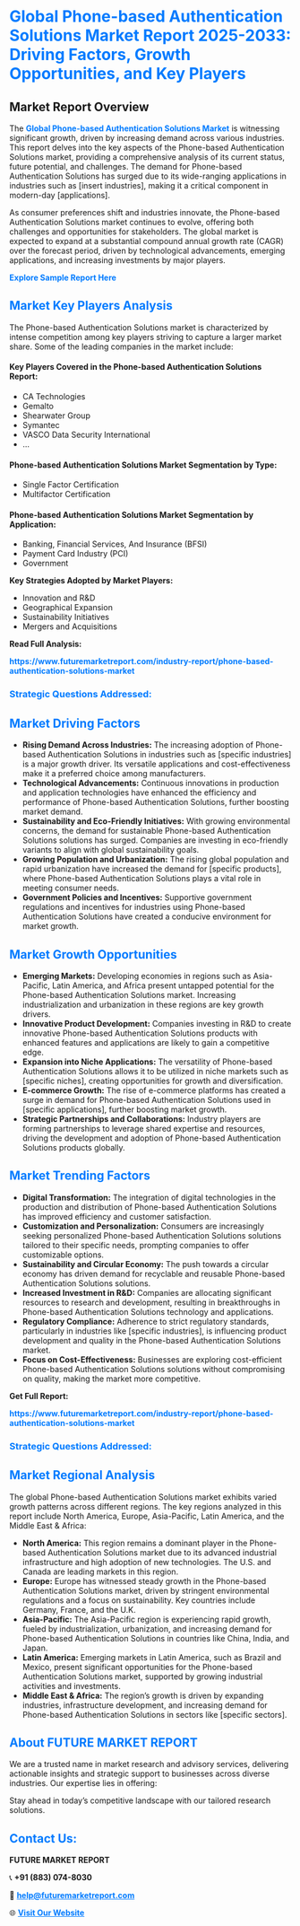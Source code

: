 <h1 style="color: #007BFF;">Global Phone-based Authentication Solutions Market Report 2025-2033: Driving Factors, Growth Opportunities, and Key Players</h1>

<section id="overview">
<h2>Market Report Overview</h2>
<p>The <a href="https://www.futuremarketreport.com/industry-report/phone-based-authentication-solutions-market" style="color: #007BFF; text-decoration: none;"><strong>Global Phone-based Authentication Solutions Market</strong></a> is witnessing significant growth, driven by increasing demand across various industries. This report delves into the key aspects of the Phone-based Authentication Solutions market, providing a comprehensive analysis of its current status, future potential, and challenges. The demand for Phone-based Authentication Solutions has surged due to its wide-ranging applications in industries such as [insert industries], making it a critical component in modern-day [applications].</p>
<p>As consumer preferences shift and industries innovate, the Phone-based Authentication Solutions market continues to evolve, offering both challenges and opportunities for stakeholders. The global market is expected to expand at a substantial compound annual growth rate (CAGR) over the forecast period, driven by technological advancements, emerging applications, and increasing investments by major players.</p>
</section>

<section id="overview">
<p><a href="https://www.futuremarketreport.com/request-sample/reportId=101284" style="color: #007BFF; text-decoration: none;"><strong>Explore Sample Report Here</strong></a></p>
</section>

<section id="key-players">
<h2 style="color: #007BFF;">Market Key Players Analysis</h2>
<p>The Phone-based Authentication Solutions market is characterized by intense competition among key players striving to capture a larger market share. Some of the leading companies in the market include:</p>
<h4>Key Players Covered in the Phone-based Authentication Solutions Report:</h4>
<ul><li>CA Technologies</li><li>Gemalto</li><li>Shearwater Group</li><li>Symantec</li><li>VASCO Data Security International</li><li>...</li></ul>
<h4>Phone-based Authentication Solutions Market Segmentation by Type:</h4>
<ul><li>Single Factor Certification</li><li>Multifactor Certification</li></ul>

<h4>Phone-based Authentication Solutions Market Segmentation by Application:</h4>
<ul><li>Banking, Financial Services, And Insurance (BFSI)</li><li>Payment Card Industry (PCI)</li><li>Government</li></ul>
<p><strong>Key Strategies Adopted by Market Players:</strong></p>
<ul>
<li>Innovation and R&D</li>
<li>Geographical Expansion</li>
<li>Sustainability Initiatives</li>
<li>Mergers and Acquisitions</li>
</ul>
</section>

<section>
<p><strong>Read Full Analysis: </strong></p><a href="https://www.futuremarketreport.com/industry-report/phone-based-authentication-solutions-market" style="color: #007BFF; text-decoration: none;"><strong>https://www.futuremarketreport.com/industry-report/phone-based-authentication-solutions-market</strong></a>
<h3 style="color: #007BFF;">Strategic Questions Addressed:</h3>
</section>

<section id="driving-factors">
<h2 style="color: #007BFF;">Market Driving Factors</h2>
<ul>
<li><strong>Rising Demand Across Industries:</strong> The increasing adoption of Phone-based Authentication Solutions in industries such as [specific industries] is a major growth driver. Its versatile applications and cost-effectiveness make it a preferred choice among manufacturers.</li>
<li><strong>Technological Advancements:</strong> Continuous innovations in production and application technologies have enhanced the efficiency and performance of Phone-based Authentication Solutions, further boosting market demand.</li>
<li><strong>Sustainability and Eco-Friendly Initiatives:</strong> With growing environmental concerns, the demand for sustainable Phone-based Authentication Solutions solutions has surged. Companies are investing in eco-friendly variants to align with global sustainability goals.</li>
<li><strong>Growing Population and Urbanization:</strong> The rising global population and rapid urbanization have increased the demand for [specific products], where Phone-based Authentication Solutions plays a vital role in meeting consumer needs.</li>
<li><strong>Government Policies and Incentives:</strong> Supportive government regulations and incentives for industries using Phone-based Authentication Solutions have created a conducive environment for market growth.</li>
</ul>
</section>

<section id="growth-opportunities">
<h2 style="color: #007BFF;">Market Growth Opportunities</h2>
<ul>
<li><strong>Emerging Markets:</strong> Developing economies in regions such as Asia-Pacific, Latin America, and Africa present untapped potential for the Phone-based Authentication Solutions market. Increasing industrialization and urbanization in these regions are key growth drivers.</li>
<li><strong>Innovative Product Development:</strong> Companies investing in R&D to create innovative Phone-based Authentication Solutions products with enhanced features and applications are likely to gain a competitive edge.</li>
<li><strong>Expansion into Niche Applications:</strong> The versatility of Phone-based Authentication Solutions allows it to be utilized in niche markets such as [specific niches], creating opportunities for growth and diversification.</li>
<li><strong>E-commerce Growth:</strong> The rise of e-commerce platforms has created a surge in demand for Phone-based Authentication Solutions used in [specific applications], further boosting market growth.</li>
<li><strong>Strategic Partnerships and Collaborations:</strong> Industry players are forming partnerships to leverage shared expertise and resources, driving the development and adoption of Phone-based Authentication Solutions products globally.</li>
</ul>
</section>

<section id="trending-factors">
<h2 style="color: #007BFF;">Market Trending Factors</h2>
<ul>
<li><strong>Digital Transformation:</strong> The integration of digital technologies in the production and distribution of Phone-based Authentication Solutions has improved efficiency and customer satisfaction.</li>
<li><strong>Customization and Personalization:</strong> Consumers are increasingly seeking personalized Phone-based Authentication Solutions solutions tailored to their specific needs, prompting companies to offer customizable options.</li>
<li><strong>Sustainability and Circular Economy:</strong> The push towards a circular economy has driven demand for recyclable and reusable Phone-based Authentication Solutions solutions.</li>
<li><strong>Increased Investment in R&D:</strong> Companies are allocating significant resources to research and development, resulting in breakthroughs in Phone-based Authentication Solutions technology and applications.</li>
<li><strong>Regulatory Compliance:</strong> Adherence to strict regulatory standards, particularly in industries like [specific industries], is influencing product development and quality in the Phone-based Authentication Solutions market.</li>
<li><strong>Focus on Cost-Effectiveness:</strong> Businesses are exploring cost-efficient Phone-based Authentication Solutions solutions without compromising on quality, making the market more competitive.</li>
</ul>
</section>

<section>
<p><strong>Get Full Report: </strong></p><a href="https://www.futuremarketreport.com/industry-report/phone-based-authentication-solutions-market" style="color: #007BFF; text-decoration: none;"><strong>https://www.futuremarketreport.com/industry-report/phone-based-authentication-solutions-market</strong></a>
<h3 style="color: #007BFF;">Strategic Questions Addressed:</h3>
</section>


<section id="regional-analysis">
<h2 style="color: #007BFF;">Market Regional Analysis</h2>
<p>The global Phone-based Authentication Solutions market exhibits varied growth patterns across different regions. The key regions analyzed in this report include North America, Europe, Asia-Pacific, Latin America, and the Middle East & Africa:</p>
<ul>
<li><strong>North America:</strong> This region remains a dominant player in the Phone-based Authentication Solutions market due to its advanced industrial infrastructure and high adoption of new technologies. The U.S. and Canada are leading markets in this region.</li>
<li><strong>Europe:</strong> Europe has witnessed steady growth in the Phone-based Authentication Solutions market, driven by stringent environmental regulations and a focus on sustainability. Key countries include Germany, France, and the U.K.</li>
<li><strong>Asia-Pacific:</strong> The Asia-Pacific region is experiencing rapid growth, fueled by industrialization, urbanization, and increasing demand for Phone-based Authentication Solutions in countries like China, India, and Japan.</li>
<li><strong>Latin America:</strong> Emerging markets in Latin America, such as Brazil and Mexico, present significant opportunities for the Phone-based Authentication Solutions market, supported by growing industrial activities and investments.</li>
<li><strong>Middle East & Africa:</strong> The region’s growth is driven by expanding industries, infrastructure development, and increasing demand for Phone-based Authentication Solutions in sectors like [specific sectors].</li>
</ul>
</section>

<footer>
<h2 style="color: #007BFF;">About FUTURE MARKET REPORT</h2>
<p>We are a trusted name in market research and advisory services, delivering actionable insights and strategic support to businesses across diverse industries. Our expertise lies in offering:</p>

<p>Stay ahead in today’s competitive landscape with our tailored research solutions.</p>

<h2 style="color: #007BFF;">Contact Us:</h2>
<p><strong>FUTURE MARKET REPORT</strong></p>
<p>📞 <strong>+91 (883) 074-8030</strong></p>
<p>📧 <strong><a href="mailto:help@futuremarketreport.com" style="color: #007BFF;">help@futuremarketreport.com</a></strong></p>
<p>🌐 <strong><a href="https://www.futuremarketreport.com/" style="color: #007BFF;">Visit Our Website</a></strong></p>
</footer>